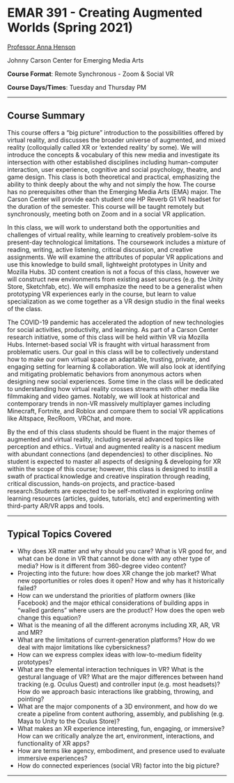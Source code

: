 # EMAR 391 - Creating Augmented Worlds (Spring 2021)

[Professor Anna Henson](ahenson4@unl.edu)

Johnny Carson Center for Emerging Media Arts

**Course Format**: Remote Synchronous - Zoom & Social VR

**Course Days/Times**: Tuesday and Thursday PM

---

## Course Summary 
This course offers a “big picture” introduction to the possibilities offered by virtual reality, and discusses the broader universe of augmented, and mixed reality (colloquially called XR or ‘extended reality’ by some). We will introduce the concepts & vocabulary of this new media and investigate its intersection with other established disciplines including human-computer interaction, user experience, cognitive and social psychology, theatre, and game design. This class is both theoretical and practical, emphasizing the ability to think deeply about the why and not simply the how. The course has no prerequisites other than the Emerging Media Arts (EMA) major. The Carson Center will provide each student one HP Reverb G1 VR headset for the duration of the semester. This course will be taught remotely but synchronously, meeting both on Zoom and in a social VR application. 

In this class, we will work to understand both the opportunities and challenges of virtual reality, while learning to creatively problem-solve its present-day technological limitations. The coursework includes a mixture of reading, writing, active listening, critical discussion, and creative assignments. We will examine the attributes of popular VR applications and use this knowledge to build small, lightweight prototypes in Unity and Mozilla Hubs. 3D content creation is not a focus of this class, however we will construct new environments from existing asset sources (e.g. the Unity Store, Sketchfab, etc). We will emphasize the need to be a generalist when prototyping VR experiences early in the course, but learn to value specialization as we come together as a VR design studio in the final weeks of the class. 

The COVID-19 pandemic has accelerated the adoption of new technologies for social activities, productivity, and learning. As part of a Carson Center research initiative, some of this class will be held within VR via Mozilla Hubs. Internet-based social VR is fraught with virtual harassment from problematic users. Our goal in this class will be to collectively understand how to make our own virtual space an adaptable, trusting, private, and engaging setting for learning & collaboration. We will also look at identifying and mitigating problematic behaviors from anonymous actors when designing new social experiences. 
Some time in the class will be dedicated to understanding how virtual reality crosses streams with other media like filmmaking and video games. Notably, we will look at historical and contemporary trends in non-VR massively multiplayer games including Minecraft, Fortnite, and Roblox and compare them to social VR applications like Altspace, RecRoom, VRChat, and more. 

By the end of this class students should be fluent in the major themes of augmented and virtual reality, including several advanced topics like perception and ethics.. Virtual and augmented reality is a nascent medium with abundant connections (and dependencies) to other disciplines. No student is expected to master all aspects of designing & developing for XR within the scope of this course; however, this class is designed to instill a swath of practical knowledge and creative inspiration through reading, critical discussion, hands-on projects, and practice-based research.Students are expected to be self-motivated in exploring online learning resources (articles, guides, tutorials, etc) and experimenting with third-party AR/VR apps and tools. 

---

## Typical Topics Covered 

* Why does XR matter and why should you care? What is VR good for, and what can be done in VR that cannot be done with any other type of media? How is it different from 360-degree video content? 
* Projecting into the future: how does XR change the job market? What new opportunities or roles does it open? How and why has it historically failed? 
* How can we understand the priorities of platform owners (like Facebook) and the major ethical considerations of building apps in “walled gardens” where users are the product? How does the open web change this equation? 
* What is the meaning of all the different acronyms including XR, AR, VR and MR? 
* What are the limitations of current-generation platforms? How do we deal with major limitations like cybersickness?
* How can we express complex ideas with low-to-medium fidelity prototypes? 
* What are the elemental interaction techniques in VR? What is the gestural language of VR? What are the major differences between hand tracking (e.g. Oculus Quest) and controller input (e.g. most headsets)? How do we approach basic interactions like grabbing, throwing, and pointing? 
* What are the major components of a 3D environment, and how do we create a pipeline from content authoring, assembly, and publishing (e.g. Maya to Unity to the Oculus Store)?
* What makes an XR experience interesting, fun, engaging, or immersive? How can we critically analyze the art, environment, interactions, and functionality of XR apps? 
* How are terms like agency, embodiment, and presence used to evaluate immersive experiences? 
* How do connected experiences (social VR) factor into the big picture?

---




